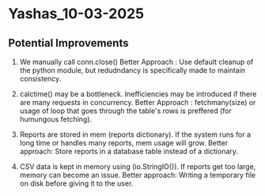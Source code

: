 # Yashas_10-03-2025
## Potential Improvements


1. We manually call conn.close()
Better Approach : Use default cleanup of the python module, but redudndancy is specifically made to maintain consistency.

2. calctime() may be a bottleneck. Inefficiencies may be introduced if there are many requests in concurrency.
Better Approach : fetchmany(size) or usage of loop that goes through the table's rows is preffered (for humungous fetching).

3. Reports are stored in mem (reports dictionary). If the system runs for a long time or handles many reports, mem usage will grow.
Better approach: Store reports in a database table instead of a dictionary.

4. CSV data is kept in memory using (io.StringIO()). If reports get too large, memory can become an issue.
Better approach: Writing a temporary file on disk before giving it to the user.
